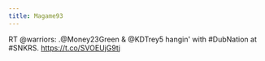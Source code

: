 ```yaml
---
title: Magame93
---
```


RT @warriors: .@Money23Green & @KDTrey5 hangin' with #DubNation at #SNKRS. https://t.co/SVOEUjG9tj